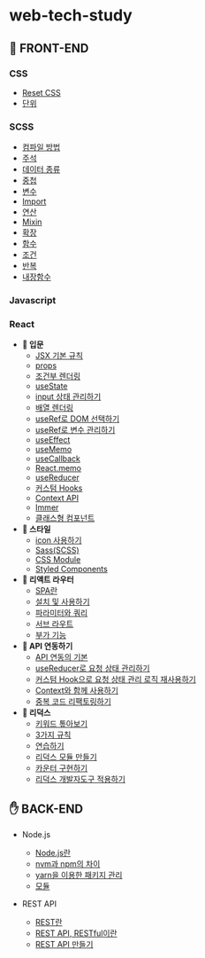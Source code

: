 # web-tech-study

## 🤚 FRONT-END

### CSS

- [Reset CSS](./docs/frontend/CSS/css-reset.md)
- [단위](./docs/frontend/CSS/units.md)

### SCSS

- [컴파일 방법](./docs/frontend/SCSS/complie.md)
- [주석](./docs/frontend/SCSS/comment.md)
- [데이터 종류](./docs/frontend/SCSS/data-types.md)
- [중첩](./docs/frontend/SCSS/nesting.md)
- [변수](./docs/frontend/SCSS/variables.md)
- [Import](./docs/frontend/SCSS/import.md)
- [연산](./docs/frontend/SCSS/operations.md)
- [Mixin](./docs/frontend/SCSS/mixins.md)
- [확장](./docs/frontend/SCSS/extend.md)
- [함수](./docs/frontend/SCSS/functions.md)
- [조건](./docs/frontend/SCSS/if.md)
- [반복](./docs/frontend/SCSS/iteration.md)
- [내장함수](./docs/frontend/SCSS/built-in-functions.md)

### Javascript

### React

- **🚪 입문**
  - [JSX 기본 규칙](./docs/frontend/react/JSX-rules.md)
  - [props](./docs/frontend/react/props.md)
  - [조건부 렌더링](./docs/frontend/react/conditional-rendering.md)
  - [useState](./docs/frontend/react/useState.md)
  - [input 상태 관리하기](./docs/frontend/react/input-state-management.md)
  - [배열 렌더링](./docs/frontend/react/rendering-array-1.md)
  - [useRef로 DOM 선택하기](./docs/frontend/react/useRef-select-DOM.md)
  - [useRef로 변수 관리하기](./docs/frontend/react/useRef-manage-variables.md)
  - [useEffect](./docs/frontend/react/useEffect.md)
  - [useMemo](./docs/frontend/react/useMemo.md)
  - [useCallback](./docs/frontend/react/useCallback.md)
  - [React.memo](./docs/frontend/react/React_memo.md)
  - [useReducer](./docs/frontend/react/useReducer.md)
  - [커스텀 Hooks](./docs/frontend/react/custom-hooks.md)
  - [Context API](./docs/frontend/react/context-api.md)
  - [Immer](./docs/frontend/react/immer.md)
  - [클래스형 컴포넌트](./docs/frontend/react/class-component.md)
- **🌼 스타일**
  - [icon 사용하기](./docs/frontend/react/react-icons.md)
  - [Sass(SCSS)](./docs/frontend/react/scss.md)
  - [CSS Module](./docs/frontend/react/css-module.md)
  - [Styled Components](./docs/frontend/react/styled-components.md)
- **📂 리액트 라우터**
  - [SPA란](./docs/frontend/react/spa.md)
  - [설치 및 사용하기](./docs/frontend/react/react-router-basic.md)
  - [파라미터와 쿼리](./docs/frontend/react/react-router-param.md)
  - [서브 라우트](./docs/frontend/react/react-router-sub.md)
  - [부가 기능](./docs/frontend/react/react-router-etc.md)  
- **📂 API 연동하기**
  - [API 연동의 기본](./docs/frontend/react/api-integrate-basic.md)
  - [useReducer로 요청 상태 관리하기](./docs/frontend/react/api-integrate-useReducer.md)
  - [커스텀 Hook으로 요청 상태 관리 로직 재사용하기](./docs/frontend/react/api-integrate-useAsync.md)
  - [Context와 함께 사용하기](./docs/frontend/react/api-integrate-context.md)
  - [중복 코드 리팩토링하기](./docs/frontend/react/api-integrate-refactoring.md)
- **📂 리덕스**
  - [키워드 톺아보기](./docs/frontend/react/redux-keyword.md)
  - [3가지 규칙](./docs/frontend/react/redux-rules.md)
  - [연습하기](./docs/frontend/react/redux-practice.md)
  - [리덕스 모듈 만들기](./docs/frontend/react/redux-module.md)
  - [카운터 구현하기](./docs/frontend/react/redux-counter.md)
  - [리덕스 개발자도구 적용하기](./docs/frontend/react/redux-devTools.md)


## ✋ BACK-END

- Node.js

  - [Node.js란](./docs/backend/node/nodejs.md)
  - [nvm과 npm의 차이](./docs/backend/node/nvm-npm.md)
  - [yarn을 이용한 패키지 관리](./docs/backend/node/yarn.md)
  - [모듈](./docs/backend/node/module.md)

- REST API
  - [REST란](./docs/backend/restapi/rest.md)
  - [REST API, RESTful이란](./docs/backend/restapi/RESTAPI-RESTful.md)
  - [REST API 만들기](./docs/backend/restapi/make-RESTAPI.md)
